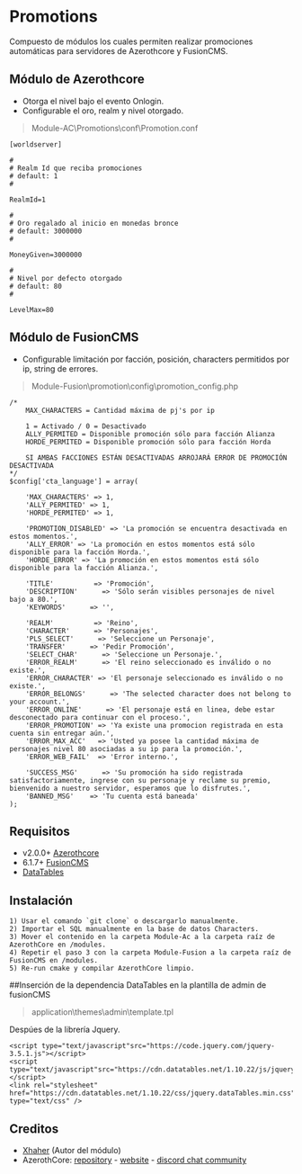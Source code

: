 # Promotions
 
 Compuesto de módulos los cuales permiten realizar promociones automáticas para servidores de Azerothcore y FusionCMS.
 
##  Módulo de Azerothcore

* Otorga el nivel bajo el evento Onlogin.
* Configurable el oro, realm y nivel otorgado.

> Module-AC\Promotions\conf\Promotion.conf

```
[worldserver]

#
# Realm Id que reciba promociones
# default: 1
#

RealmId=1

#
# Oro regalado al inicio en monedas bronce
# default: 3000000
#

MoneyGiven=3000000

#
# Nivel por defecto otorgado
# default: 80
#

LevelMax=80
```

## Módulo de FusionCMS

* Configurable limitación por facción, posición, characters permitidos por ip, string de errores.

> Module-Fusion\promotion\config\promotion_config.php

```
/*
    MAX_CHARACTERS = Cantidad máxima de pj's por ip

    1 = Activado / 0 = Desactivado
    ALLY_PERMITED = Disponible promoción sólo para facción Alianza
    HORDE_PERMITED = Disponible promoción sólo para facción Horda

    SI AMBAS FACCIONES ESTÁN DESACTIVADAS ARROJARÁ ERROR DE PROMOCIÓN DESACTIVADA
*/
$config['cta_language'] = array(

    'MAX_CHARACTERS' => 1,
    'ALLY_PERMITED' => 1,
    'HORDE_PERMITED' => 1,

    'PROMOTION_DISABLED' => 'La promoción se encuentra desactivada en estos momentos.',
    'ALLY_ERROR' => 'La promoción en estos momentos está sólo disponible para la facción Horda.',
    'HORDE_ERROR' => 'La promoción en estos momentos está sólo disponible para la facción Alianza.',

    'TITLE'          => 'Promoción',
    'DESCRIPTION'      => 'Sólo serán visibles personajes de nivel bajo a 80.',
    'KEYWORDS'      => '',

    'REALM'          => 'Reino',
    'CHARACTER'      => 'Personajes',
    'PLS_SELECT'      => 'Seleccione un Personaje',
    'TRANSFER'      => 'Pedir Promoción',
    'SELECT_CHAR'      => 'Seleccione un Personaje.',
    'ERROR_REALM'      => 'El reino seleccionado es inválido o no existe.',
    'ERROR_CHARACTER' => 'El personaje seleccionado es inválido o no existe.',
    'ERROR_BELONGS'      => 'The selected character does not belong to your account.',
    'ERROR_ONLINE'      => 'El personaje está en linea, debe estar desconectado para continuar con el proceso.',
    'ERROR_PROMOTION' => 'Ya existe una promocion registrada en esta cuenta sin entregar aún.',
    'ERROR_MAX_ACC'   => 'Usted ya posee la cantidad máxima de personajes nivel 80 asociadas a su ip para la promoción.',
    'ERROR_WEB_FAIL'  => 'Error interno.',

    'SUCCESS_MSG'      => 'Su promoción ha sido registrada satisfactoriamente, ingrese con su personaje y reclame su premio, bienvenido a nuestro servidor, esperamos que lo disfrutes.',
    'BANNED_MSG'    => 'Tu cuenta está baneada'
);
```

## Requisitos

* v2.0.0+ [Azerothcore](https://github.com/azerothcore/azerothcore-wotlk) 
* 6.1.7+ [FusionCMS](https://github.com/poszer/FusionCMS)
* [DataTables](https://datatables.net/) 

## Instalación 

```
1) Usar el comando `git clone` o descargarlo manualmente.
2) Importar el SQL manualmente en la base de datos Characters.
3) Mover el contenido en la carpeta Module-Ac a la carpeta raíz de AzerothCore en /modules.
4) Repetir el paso 3 con la carpeta Module-Fusion a la carpeta raíz de FusionCMS en /modules.
5) Re-run cmake y compilar AzerothCore limpio.
```

##Inserción de la dependencia DataTables en la plantilla de admin de fusionCMS

> application\themes\admin\template.tpl

Despúes de la librería Jquery.

```
<script type="text/javascript"src="https://code.jquery.com/jquery-3.5.1.js"></script>
<script type="text/javascript"src="https://cdn.datatables.net/1.10.22/js/jquery.dataTables.min.js"></script>
<link rel="stylesheet" href="https://cdn.datatables.net/1.10.22/css/jquery.dataTables.min.css" type="text/css" />
```

## Creditos 

* [Xhaher](https://github.com/xhaher) (Autor del módulo)
* AzerothCore: [repository](https://github.com/azerothcore) - [website](http://azerothcore.org/) - [discord chat community](https://discord.gg/PaqQRkd)
